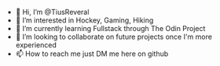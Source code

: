 - 👋 Hi, I’m @TiusReveral
- 👀 I’m interested in Hockey, Gaming, Hiking
- 🌱 I’m currently learning Fullstack through The Odin Project
- 💞️ I’m looking to collaborate on future projects once I'm more experienced
- 📫 How to reach me just DM me here on github

<!---
TiusReveral/TiusReveral is a ✨ special ✨ repository because its `README.md` (this file) appears on your GitHub profile.
You can click the Preview link to take a look at your changes.
--->
